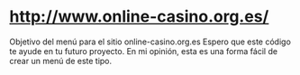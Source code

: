 # http://www.online-casino.org.es/
Objetivo del menú para el sitio online-casino.org.es
Espero que este código te ayude en tu futuro proyecto. En mi opinión, esta es una forma fácil de crear un menú de este tipo.
